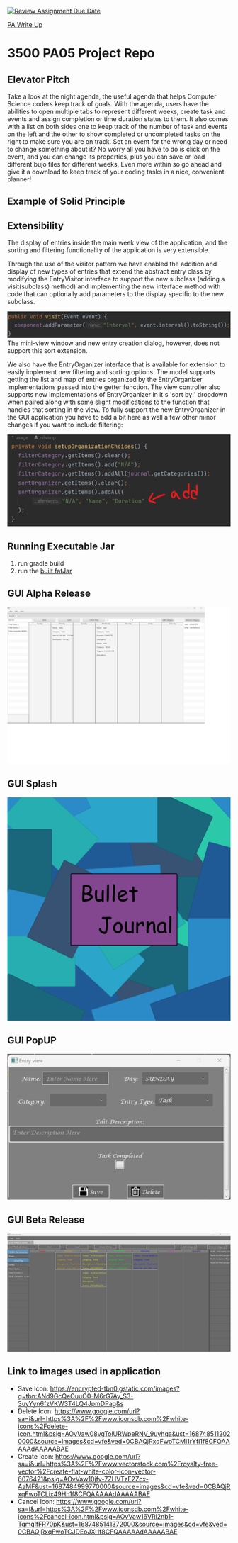 [![Review Assignment Due Date](https://classroom.github.com/assets/deadline-readme-button-24ddc0f5d75046c5622901739e7c5dd533143b0c8e959d652212380cedb1ea36.svg)](https://classroom.github.com/a/x6ckGcN8)

[PA Write Up](https://markefontenot.notion.site/PA-05-8263d28a81a7473d8372c6579abd6481)
# 3500 PA05 Project Repo

## Elevator Pitch
Take a look at the night agenda, the useful agenda that helps Computer Science coders keep track of goals. With the
agenda, users have the abilities to open multiple tabs to represent different weeks, create task and events and assign
completion or time duration status to them. It also comes with a list on both sides one to keep track of the number of
task and events on the left and the other to show completed or uncompleted tasks on the right to make sure you are on
track. Set an event for the wrong day or need to change something about it? No worry all you have to do is click on the
event, and you can change its properties, plus you can save or load different bujo files for different weeks. Even more
within so go ahead and give it a download to keep track of your coding tasks in a nice, convenient planner!
## Example of Solid Principle

## Extensibility
The display of entries inside the main week view of the application, and the sorting and filtering
functionality of the application is very extensible. 

Through the use of the visitor pattern we have enabled the addition and display of new types of 
entries that extend the abstract entry class by modifying the EntryVisitor interface to support 
the new subclass (adding a visit(subclass) method) and implementing the new interface method with 
code that can optionally add parameters to the display specific to the new subclass.

![code example](extensionExample1.png)
The mini-view window and new entry creation dialog, however, does not support this sort extension.

We also have the EntryOrganizer interface that is available for extension to easily implement new
filtering and sorting options. The model supports getting the list and map of entries organized 
by the EntryOrganizer implementations passed into the getter function. The view controller also
supports new implementations of EntryOrganizer in it's 'sort by:' dropdown when paired along with
some slight modifications to the function that handles that sorting in the view.
To fully support the new EntryOrganizer in the GUI application you have to add a bit here as well
a few other minor changes if you want to include filtering:

![place to add name of entry organizer](extensionExample2.png)
## Running Executable Jar
1. run gradle build
2. run the [built fatJar](build/fatJar/pa05-waht.jar)
## GUI Alpha Release
![](currentGUI.png)

## GUI Splash
![](Splash.png)

## GUI PopUP
![](Popup.png)

## GUI Beta Release
![](FinalGUI.png)

## Link to images used in application
- Save Icon: https://encrypted-tbn0.gstatic.com/images?q=tbn:ANd9GcQeOuuO0-M6rG7Ay_S3-3uyYyn6fzVKW3T4LQ4JpmDPag&s
- Delete Icon: https://www.google.com/url?sa=i&url=https%3A%2F%2Fwww.iconsdb.com%2Fwhite-icons%2Fdelete-icon.html&psig=AOvVaw08vgTolURWpeRNV_9uyhqa&ust=1687485112020000&source=images&cd=vfe&ved=0CBAQjRxqFwoTCMi1rYfi1f8CFQAAAAAdAAAAABAE
- Create Icon: https://www.google.com/url?sa=i&url=https%3A%2F%2Fwww.vectorstock.com%2Froyalty-free-vector%2Fcreate-flat-white-color-icon-vector-6076421&psig=AOvVaw10jfv-7ZHVTzE2Zcx-AaMF&ust=1687484999770000&source=images&cd=vfe&ved=0CBAQjRxqFwoTCLix49Hh1f8CFQAAAAAdAAAAABAE
- Cancel Icon: https://www.google.com/url?sa=i&url=https%3A%2F%2Fwww.iconsdb.com%2Fwhite-icons%2Fcancel-icon.html&psig=AOvVaw16VRl2nb1-TqmqlfFR70pK&ust=1687485141372000&source=images&cd=vfe&ved=0CBAQjRxqFwoTCJDEoJXi1f8CFQAAAAAdAAAAABAE